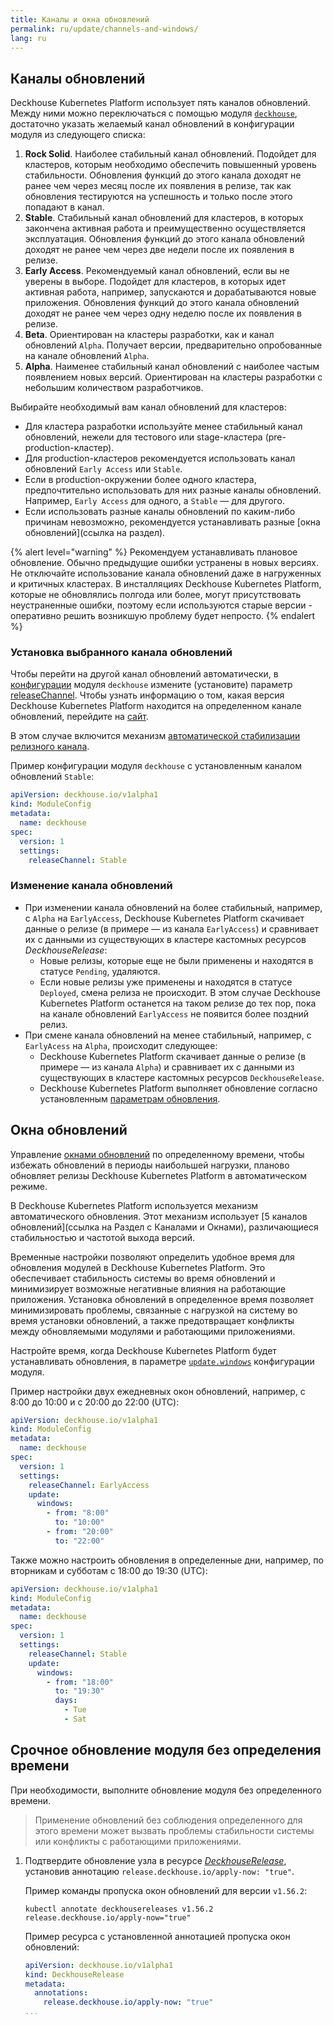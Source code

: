 ```yaml
---
title: Каналы и окна обновлений
permalink: ru/update/channels-and-windows/
lang: ru
---
```


## Каналы обновлений

Deckhouse Kubernetes Platform использует пять каналов обновлений. Между ними можно переключаться с помощью модуля [`deckhouse`](modules/002-deckhouse), достаточно указать желаемый канал обновлений в конфигурации модуля из следующего списка:

1. **Rock Solid**. Наиболее стабильный канал обновлений. Подойдет для кластеров, которым необходимо обеспечить повышенный уровень стабильности. Обновления функций до этого канала доходят не ранее чем через месяц после их появления в релизе, так как обновления тестируются на успешность и только после этого попадают в канал.
2. **Stable**. Стабильный канал обновлений для кластеров, в которых закончена активная работа и преимущественно осуществляется эксплуатация. Обновления функций до этого канала обновлений доходят не ранее чем через две недели после их появления в релизе.
3. **Early Access**. Рекомендуемый канал обновлений, если вы не уверены в выборе. Подойдет для кластеров, в которых идет активная работа, например, запускаются и дорабатываются новые приложения. Обновления функций до этого канала обновлений доходят не ранее чем через одну неделю после их появления в релизе.
4. **Beta**. Ориентирован на кластеры разработки, как и канал обновлений `Alpha`. Получает версии, предварительно опробованные на канале обновлений `Alpha`.
5. **Alpha**. Наименее стабильный канал обновлений с наиболее частым появлением новых версий. Ориентирован на кластеры разработки с небольшим количеством разработчиков.

Выбирайте необходимый вам канал обновлений для кластеров:
* Для кластера разработки используйте менее стабильный канал обновлений, нежели для тестового или stage-кластера (pre-production-кластер). 
* Для production-кластеров рекомендуется использовать канал обновлений `Early Access` или `Stable`. 
* Если в production-окружении более одного кластера, предпочтительно использовать для них разные каналы обновлений. Например, `Early Access` для одного, а `Stable` — для другого. 
* Если использовать разные каналы обновлений по каким-либо причинам невозможно, рекомендуется устанавливать разные [окна обновлений](ссылка на раздел).

{% alert level="warning" %}
Рекомендуем устанавливать плановое обновление. Обычно предыдущие ошибки устранены в новых версиях. Не отключайте использование канала обновлений даже в нагруженных и критичных кластерах. В инсталляциях Deckhouse Kubernetes Platform, которые не обновлялись полгода или более, могут присутствовать неустраненные ошибки, поэтому если используются старые версии - оперативно решить возникшую проблему будет непросто.
{% endalert %}

### Установка выбранного канала обновлений

Чтобы перейти на другой канал обновлений автоматически, в [конфигурации](modules/002-deckhouse/configuration.html) модуля `deckhouse` измените (установите) параметр [releaseChannel](modules/002-deckhouse/configuration.html#parameters-releasechannel).
Чтобы узнать информацию о том, какая версия Deckhouse Kubernetes Platform находится на определенном канале обновлений, перейдите на [сайт](https://flow.deckhouse.io).

В этом случае включится механизм [автоматической стабилизации релизного канала](#как-работает-автоматическое-обновление-deckhouse).

Пример конфигурации модуля `deckhouse` с установленным каналом обновлений `Stable`:

```yaml
apiVersion: deckhouse.io/v1alpha1
kind: ModuleConfig
metadata:
  name: deckhouse
spec:
  version: 1
  settings:
    releaseChannel: Stable
```


### Изменение канала обновлений

* При изменении канала обновлений на более стабильный, например, с `Alpha` на `EarlyAccess`, Deckhouse Kubernetes Platform скачивает данные о релизе (в примере — из канала `EarlyAccess`) и сравнивает их с данными из существующих в кластере кастомных ресурсов *DeckhouseRelease*:
  * Новые релизы, которые еще не были применены и находятся в статусе `Pending`, удаляются.
  * Если новые релизы уже применены и находятся в статусе `Deployed`, смена релиза не происходит. В этом случае Deckhouse Kubernetes Platform останется на таком релизе до тех пор, пока на канале обновлений `EarlyAccess` не появится более поздний релиз.
* При смене канала обновлений на менее стабильный, например, с `EarlyAcess` на `Alpha`, происходит следующее:
  * Deckhouse Kubernetes Platform скачивает данные о релизе (в примере — из канала `Alpha`) и сравнивает их с данными из существующих в кластере кастомных ресурсов `DeckhouseRelease`.
  * Deckhouse Kubernetes Platform выполняет обновление согласно установленным [параметрам обновления](modules/002-deckhouse/configuration.html#parameters-update).

## Окна обновлений

Управление [окнами обновлений](/documentation/v1/modules/002-deckhouse/configuration.html#parameters-update-windows) по определенному времени, чтобы избежать обновлений в периоды наибольшей нагрузки, планово обновляет релизы Deckhouse Kubernetes Platform в автоматическом режиме.

  В Deckhouse Kubernetes Platform используется механизм автоматического обновления. Этот механизм использует [5 каналов обновлений](ссылка на Раздел с Каналами и Окнами), различающиеся стабильностью и частотой выхода версий.

Временные настройки позволяют определить удобное время для обновления модулей в Deckhouse Kubernetes Platform. Это обеспечивает стабильность системы во время обновлений и минимизирует возможные негативные влияния на работающие приложения.
Установка обновлений в определенное время позволяет минимизировать проблемы, связанные с нагрузкой на систему во время установки обновлений, а также предотвращает конфликты между обновляемыми модулями и работающими приложениями.

Настройте время, когда Deckhouse Kubernetes Platform будет устанавливать обновления, в параметре [`update.windows`](configuration.html#parameters-update-windows) конфигурации модуля.

Пример настройки двух ежедневных окон обновлений, например, с 8:00 до 10:00 и c 20:00 до 22:00 (UTC):

```yaml
apiVersion: deckhouse.io/v1alpha1
kind: ModuleConfig
metadata:
  name: deckhouse
spec:
  version: 1
  settings:
    releaseChannel: EarlyAccess
    update:
      windows: 
        - from: "8:00"
          to: "10:00"
        - from: "20:00"
          to: "22:00"
```

Также можно настроить обновления в определенные дни, например, по вторникам и субботам с 18:00 до 19:30 (UTC):

```yaml
apiVersion: deckhouse.io/v1alpha1
kind: ModuleConfig
metadata:
  name: deckhouse
spec:
  version: 1
  settings:
    releaseChannel: Stable
    update:
      windows: 
        - from: "18:00"
          to: "19:30"
          days:
            - Tue
            - Sat
```

## Срочное обновление модуля без определения времени

При необходимости, выполните обновление модуля без определенного времени.

   > Применение обновлений без соблюдения определенного для этого времени может вызвать проблемы стабильности системы или конфликты с работающими приложениями.

1. Подтвердите обновление узла в ресурсе [*DeckhouseRelease*](modules/002-deckhouse/cr.html#deckhouserelease), установив аннотацию `release.deckhouse.io/apply-now: "true"`.

   Пример команды пропуска окон обновлений для версии `v1.56.2`:

   ```shell
   kubectl annotate deckhousereleases v1.56.2 release.deckhouse.io/apply-now="true"
   ```

   Пример ресурса с установленной аннотацией пропуска окон обновлений:

   ```yaml
   apiVersion: deckhouse.io/v1alpha1
   kind: DeckhouseRelease
   metadata:
     annotations:
       release.deckhouse.io/apply-now: "true"
   ...
   ```